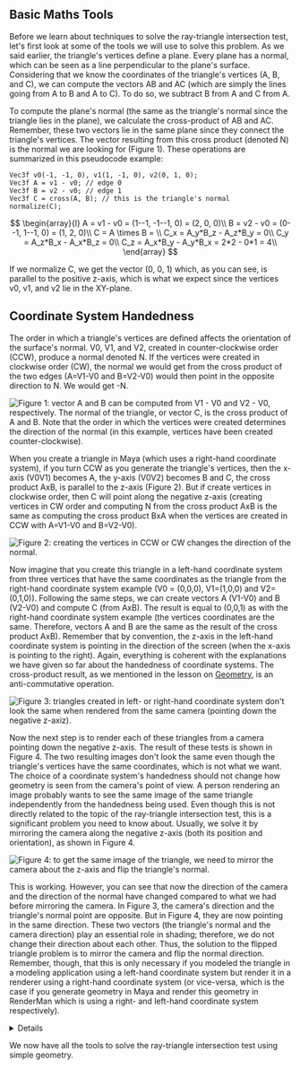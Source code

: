 ## Basic Maths Tools

Before we learn about techniques to solve the ray-triangle intersection test, let's first look at some of the tools we will use to solve this problem. As we said earlier, the triangle's vertices define a plane. Every plane has a normal, which can be seen as a line perpendicular to the plane's surface. Considering that we know the coordinates of the triangle's vertices (A, B, and C), we can compute the vectors AB and AC (which are simply the lines going from A to B and A to C). To do so, we subtract B from A and C from A.

To compute the plane's normal (the same as the triangle's normal since the triangle lies in the plane), we calculate the cross-product of AB and AC. Remember, these two vectors lie in the same plane since they connect the triangle's vertices. The vector resulting from this cross product (denoted N) is the normal we are looking for (Figure 1). These operations are summarized in this pseudocode example:

```
Vec3f v0(-1, -1, 0), v1(1, -1, 0), v2(0, 1, 0);
Vec3f A = v1 - v0; // edge 0
Vec3f B = v2 - v0; // edge 1
Vec3f C = cross(A, B); // this is the triangle's normal
normalize(C);
```

$$
\begin{array}{l}
A = v1 - v0 = (1--1, -1--1, 0) = (2, 0, 0)\\
B = v2 - v0 = (0--1, 1--1, 0) = (1, 2, 0)\\
C = A \times B = \\
C_x = A_y*B_z - A_z*B_y = 0\\
C_y = A_z*B_x - A_x*B_z = 0\\
C_z = A_x*B_y - A_y*B_x = 2*2 - 0*1 = 4\\
\end{array}
$$

If we normalize C, we get the vector (0, 0, 1) which, as you can see, is parallel to the positive z-axis, which is what we expect since the vertices v0, v1, and v2 lie in the XY-plane.

## Coordinate System Handedness

The order in which a triangle's vertices are defined affects the orientation of the surface's normal. V0, V1, and V2, created in counter-clockwise order (CCW), produce a normal denoted N. If the vertices were created in clockwise order (CW), the normal we would get from the cross product of the two edges (A=V1-V0 and B=V2-V0) would then point in the opposite direction to N. We would get -N.

![Figure 1: vector A and B can be computed from V1 - V0 and V2 - V0, respectively. The normal of the triangle, or vector C, is the cross product of A and B. Note that the order in which the vertices were created determines the direction of the normal (in this example, vertices have been created counter-clockwise).](/images/ray-triangle/triangle2.png?)

When you create a triangle in Maya (which uses a right-hand coordinate system), if you turn CCW as you generate the triangle's vertices, then the x-axis (V0V1) becomes A, the y-axis (V0V2) becomes B and C, the cross product AxB, is parallel to the z-axis (Figure 2). But if create vertices in clockwise order, then C will point along the negative z-axis (creating vertices in CW order and computing N from the cross product AxB is the same as computing the cross product BxA when the vertices are created in CCW with A=V1-V0 and B=V2-V0).

![Figure 2: creating the vertices in CCW or CW changes the direction of the normal.](/images/ray-triangle/trirh.png?)

Now imagine that you create this triangle in a left-hand coordinate system from three vertices that have the same coordinates as the triangle from the right-hand coordinate system example (V0 = (0,0,0), V1=(1,0,0) and V2=(0,1,0)). Following the same steps, we can create vectors A (V1-V0) and B (V2-V0) and compute C (from AxB). The result is equal to (0,0,1) as with the right-hand coordinate system example (the vertices coordinates are the same. Therefore, vectors A and B are the same as the result of the cross product AxB). Remember that by convention, the z-axis in the left-hand coordinate system is pointing in the direction of the screen (when the x-axis is pointing to the right). Again, everything is coherent with the explanations we have given so far about the handedness of coordinate systems. The cross-product result, as we mentioned in the lesson on [Geometry](/lessons/mathematics-physics-for-computer-graphics/geometry/math-operations-on-points-and-vectors), is an anti-commutative operation.

![Figure 3: triangles created in left- or right-hand coordinate system don't look the same when rendered from the same camera (pointing down the negative z-axiz).](/images/ray-triangle/trilhrh1.png?)

Now the next step is to render each of these triangles from a camera pointing down the negative z-axis. The result of these tests is shown in Figure 4. The two resulting images don't look the same even though the triangle's vertices have the same coordinates, which is not what we want. The choice of a coordinate system's handedness should not change how geometry is seen from the camera's point of view. A person rendering an image probably wants to see the same image of the same triangle independently from the handedness being used. Even though this is not directly related to the topic of the ray-triangle intersection test, this is a significant problem you need to know about. Usually, we solve it by mirroring the camera along the negative z-axis (both its position and orientation), as shown in Figure 4.

![Figure 4: to get the same image of the triangle, we need to mirror the camera about the z-axis and flip the triangle's normal.](/images/ray-triangle/mirrorcamera.png?)

This is working. However, you can see that now the direction of the camera and the direction of the normal have changed compared to what we had before mirroring the camera. In Figure 3, the camera's direction and the triangle's normal point are opposite. But in Figure 4, they are now pointing in the same direction. These two vectors (the triangle's normal and the camera direction) play an essential role in shading; therefore, we do not change their direction about each other. Thus, the solution to the flipped triangle problem is to mirror the camera and flip the normal direction. Remember, though, that this is only necessary if you modeled the triangle in a modeling application using a left-hand coordinate system but render it in a renderer using a right-hand coordinate system (or vice-versa, which is the case if you generate geometry in Maya and render this geometry in RenderMan which is using a right- and left-hand coordinate system respectively).

<details>
The combination of order and direction in which the vertices are specified is called winding.
</details>

We now have all the tools to solve the ray-triangle intersection test using simple geometry.